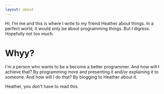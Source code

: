 ```yaml
---
layout: about
---
```


Hi, I'm me and this is where I write to my friend Heather about things. In a
perfect world, it would only be about programming things. But I digress.
Hopefully not too much.

# Whyy?
I'm a person who wants to be a become a better programmer. And how will I
achieve that? By programming more and presenting it and/or explaining it to
someone. And how will I do that? By blogging to Heather about it.

Heather, you don't have to read this.
